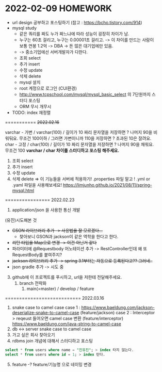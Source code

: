 # 2022-02-09 HOMEWORK
- url design 공부하고 포스팅하기 (참고 : https://bcho.tistory.com/914)
- mysql study
  - 같은 쿼리를 짜도 누가 짜느냐에 따라 성능이 굉장히 차이가 남.
  - 누구는 60초 걸리고, 누구는 0.00001초 걸리고. -> 이 차이를 만드는 사람이 보통 연봉 1.2억 -> DBA -> 돈 많은 대기업에만 있음.
  - -> 중소기업에선 서버개발자가 다한다. 
  - 조회 select
  - 추가 insert 
  - 수정 update
  - 삭제 delete 
  - mysql 설치 
  - root 계정으로  로그인 (CUI환경)
  - http://www.tcpschool.com/mysql/mysql_basic_select 의 7단원까지 스터디 포스팅
  - ORM 무시 개무시 
- TODO: index 재정렬

===========
~~2022.02.16~~

varchar - 가변 / varchar(100) / 길이가 10 짜리 문자열을 저장하면 ? 나머지 90을 비워둬요. 무조건 100이하 / 그러면 가변이니까 110을 저장하면 ? 초과된 10은 잘려요.
char - 고정  / char(100) / 길이가 10 짜리 문자열을 저장하면 ? 나머지 90을 채워요. 무조건 100
**varchar / char 차이를 스터디하고 포스팅 해주세요.**
1. 조회 select
2. 추가 insert
3. 수정 update
4. 삭제 delete
=> 이 기능들을 서버에 적용하기!
.properties 파일 말고 ! .yml or .yaml 파일을 사용해보세요! 
https://limjunho.github.io/2021/08/11/spring-mysql.html

================
2022.02.23
1. application/json 을 사용한 통신 개발

(유진)시도해본 것
 - ~~GSON 라이브러리 추가 -> 사용법을 잘 모르겠다...~~
   - 찾아보니 GSON과 jackson이 같은 역학을 한다고 한다. 
 - ~~리턴 타입을 Map으로 변경 -> 이건 아닌거 같다~~
 - 파라미터에 @Requestbody 어노테이션 추가 
   -> RestController인데 왜 또 RequestBody를 붙여주지?
 - ~~jackson 라이브러리 추가 -> spring 3.1부터는 자동으로 등록된다고?? 그러네..~~
 - json gradle 추가 -> 시도 중

3. github에 이 프로젝트를 푸시하고, url을 저한테 전달해주세요. 
   1. branch 전략화 
      1. main(=master) / develop / feature
      

===========================
2022.03.16
1. snake case to camel case
    case 1 : https://www.baeldung.com/jackson-deserialize-snake-to-camel-case (feature/jackson)
    case 2 : Interceptor > reqeust 들어오면 camel case 변환 (feature/interceptor) https://www.baeldung.com/java-string-to-camel-case
2. db <-> server snake case to camel case 
3. 가고 싶은 회사 찾아오기 
4. rdbms join 개념에 대해서 스터디하고 포스팅 
```sql
select * from users where name = "진유진"; > index 타지 않는다.
select * from users where id = 1; > index 탄다. 
```
5. feature -? feature/기능명 으로 네이밍 변경
